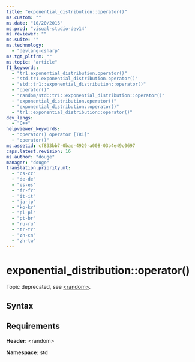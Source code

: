 ```yaml
---
title: "exponential_distribution::operator()"
ms.custom: ""
ms.date: "10/20/2016"
ms.prod: "visual-studio-dev14"
ms.reviewer: ""
ms.suite: ""
ms.technology: 
  - "devlang-csharp"
ms.tgt_pltfrm: ""
ms.topic: "article"
f1_keywords: 
  - "tr1.exponential_distribution.operator()"
  - "std.tr1.exponential_distribution.operator()"
  - "std::tr1::exponential_distribution::operator()"
  - "operator()"
  - "random/std::tr1::exponential_distribution::operator()"
  - "exponential_distribution.operator()"
  - "exponential_distribution::operator()"
  - "tr1::exponential_distribution::operator()"
dev_langs: 
  - "C++"
helpviewer_keywords: 
  - "operator() operator [TR1]"
  - "operator()"
ms.assetid: cf833bb7-0bae-4929-a008-03b4e49c0697
caps.latest.revision: 16
ms.author: "douge"
manager: "douge"
translation.priority.mt: 
  - "cs-cz"
  - "de-de"
  - "es-es"
  - "fr-fr"
  - "it-it"
  - "ja-jp"
  - "ko-kr"
  - "pl-pl"
  - "pt-br"
  - "ru-ru"
  - "tr-tr"
  - "zh-cn"
  - "zh-tw"
---
```

# exponential_distribution::operator()
Topic deprecated, see [\<random>](../Topic/%3Crandom%3E.md).  
  
## Syntax  
  
## Requirements  
 **Header:** \<random>  
  
 **Namespace:** std